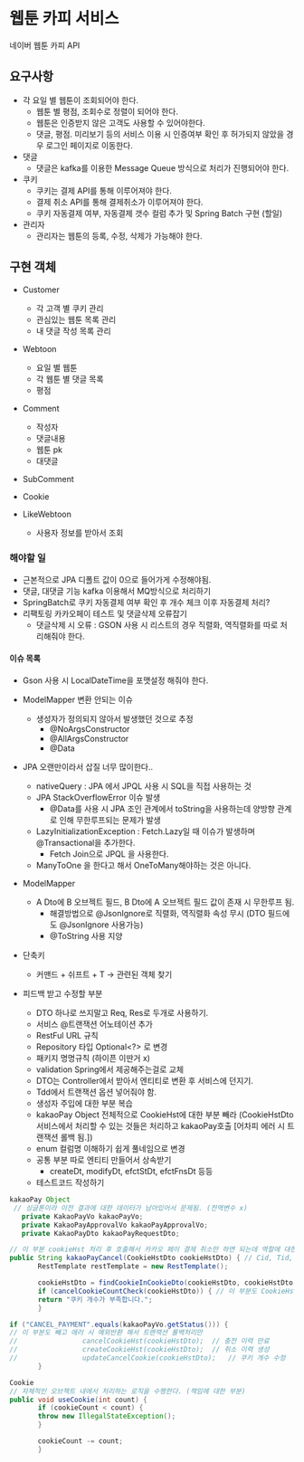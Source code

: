 # 웹툰 카피 서비스
네이버 웹툰 카피 API

## 요구사항
- 각 요일 별 웹툰이 조회되어야 한다.
  - 웹툰 별 평점, 조회수로 정렬이 되어야 한다.
  - 웹툰은 인증받지 않은 고객도 사용할 수 있어야한다.
  - 댓글, 평점. 미리보기 등의 서비스 이용 시 인증여부 확인 후 허가되지 않았을 경우 로그인 페이지로 이동한다.
- 댓글
  - 댓글은 kafka를 이용한 Message Queue 방식으로 처리가 진행되어야 한다.
- 쿠키
  - 쿠키는 결제 API를 통해 이루어져야 한다.
  - 결제 취소 API를 통해 결제취소가 이루어져야 한다.
  - 쿠키 자동결제 여부, 자동결제 갯수 컬럼 추가 및 Spring Batch 구현 (할일)
- 관리자
  - 관리자는 웹툰의 등록, 수정, 삭제가 가능해야 한다.

## 구현 객체
- Customer
  - 각 고객 별 쿠키 관리
  - 관심있는 웹툰 목록 관리
  - 내 댓글 작성 목록 관리

- Webtoon
  - 요일 별 웹툰
  - 각 웹툰 별 댓글 목록
  - 평점

- Comment
  - 작성자
  - 댓글내용
  - 웹툰 pk
  - 대댓글

- SubComment

- Cookie

- LikeWebtoon
  - 사용자 정보를 받아서 조회


### 해야할 일
- 근본적으로 JPA 디폴트 값이 0으로 들어가게 수정해야됨.
- 댓글, 대댓글 기능 kafka 이용해서 MQ방식으로 처리하기
- SpringBatch로 쿠키 자동결제 여부 확인 후 개수 체크 이후 자동결제 처리?
- 리팩토링 카카오페이 테스트 및 댓글삭제 오류잡기
  - 댓글삭제 시 오류 : GSON 사용 시 리스트의 경우 직렬화, 역직렬화를 따로 처리해줘야 한다.


#### 이슈 목록
- Gson 사용 시 LocalDateTime을 포맷설정 해줘야 한다.
- ModelMapper 변환 안되는 이슈
  - 생성자가 정의되지 않아서 발생했던 것으로 추정
    - @NoArgsConstructor
    - @AllArgsConstructor
    - @Data
- JPA 오랜만이라서 삽질 너무 많이한다..
  - nativeQuery : JPA 에서 JPQL 사용 시 SQL을 직접 사용하는 것
  - JPA StackOverflowError 이슈 발생
    - @Data를 사용 시 JPA 조인 관계에서 toString을 사용하는데 양방향 관계로 인해 무한루프되는 문제가 발생 
  - LazyInitializationException : Fetch.Lazy일 때 이슈가 발생하며 @Transactional을 추가한다.
    - Fetch Join으로 JPQL 을 사용한다.
  - ManyToOne 을 한다고 해서 OneToMany해야하는 것은 아니다.

- ModelMapper
  - A Dto에 B 오브젝트 필드, B Dto에 A 오브젝트 필드 값이 존재 시 무한루프 됨.
    - 해결방법으로 @JsonIgnore로 직렬화, 역직렬화 속성 무시 (DTO 필드에도 @JsonIgnore 사용가능)
    - @ToString 사용 지양


- 단축키
  - 커맨드 + 쉬프트 + T -> 관련된 객체 찾기

- 피드백 받고 수정할 부분
  - DTO 하나로 쓰지말고 Req, Res로 두개로 사용하기.
  - 서비스 @트랜잭션 어노테이션 추가
  - RestFul URL 규칙
  - Repository 타입 Optional<?> 로 변경
  - 패키지 명명규칙 (하이픈 이딴거 x)
  - validation Spring에서 제공해주는걸로 교체
  - DTO는 Controller에서 받아서 엔티티로 변환 후 서비스에 던지기.
  - Tdd에서 트랜잭션 옵션 넣어줘야 함.
  - 생성자 주입에 대한 부분 복습
  - kakaoPay Object 전체적으로 CookieHst에 대한 부분 빼라 (CookieHstDto 서비스에서 처리할 수 있는 것들은 처리하고 kakaoPay호출 [어차피 에러 시 트랜잭션 롤백 됨.])
  - enum 컬럼명 이해하기 쉽게 풀네임으로 변경
  - 공통 부분 따로 엔티티 만들어서 상속받기
    - createDt, modifyDt, efctStDt, efctFnsDt 등등
  - 테스트코드 작성하기
 ```java
kakaoPay Object
  // 싱글톤이라 이전 결과에 대한 데이터가 남아있어서 문제됨. (전역변수 x)
    private KakaoPayVo kakaoPayVo;
    private KakaoPayApprovalVo kakaoPayApprovalVo;
    private KakaoPayDto kakaoPayRequestDto;

// 이 부분 cookieHst 처리 후 호출해서 카카오 페이 결제 취소만 하면 되는데 역할에 대한 침범이니까 이 부분 교체
public String kakaoPayCancel(CookieHstDto cookieHstDto) { // Cid, Tid, Amount
        RestTemplate restTemplate = new RestTemplate();

        cookieHstDto = findCookieInCookieDto(cookieHstDto, cookieHstDto.getCookie().getCookieSeq());
        if (cancelCookieCountCheck(cookieHstDto)) { // 이 부분도 CookieHst 도메인에서 처리
        return "쿠키 개수가 부족합니다.";
        }

if ("CANCEL_PAYMENT".equals(kakaoPayVo.getStatus())) {
// 이 부분도 빼고 에러 시 예외반환 해서 트랜잭션 롤백처리만
//                cancelCookieHst(cookieHstDto);  // 충전 이력 만료
//                createCookieHst(cookieHstDto);  // 취소 이력 생성
//                updateCancelCookie(cookieHstDto);   // 쿠키 개수 수정
        }

Cookie
// 자체적인 오브젝트 내에서 처리하는 로직을 수행한다. (책임에 대한 부분)
public void useCookie(int count) {
        if (cookieCount < count) {
        throw new IllegalStateException();
        }

        cookieCount -= count;
        }

```